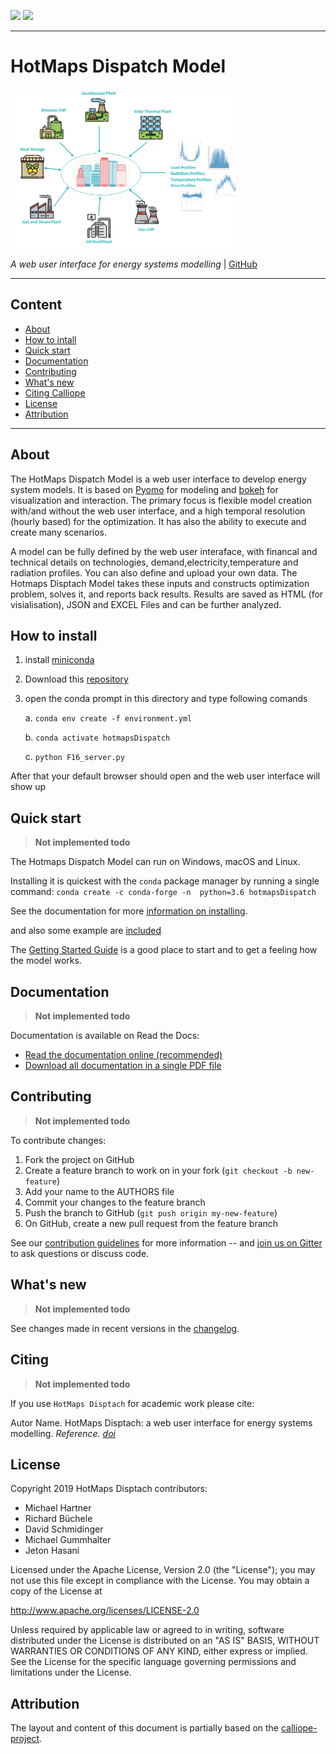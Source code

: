 [![](https://img.shields.io/badge/conda-v0.0-red)](https://gitter.im/)
[![](https://img.shields.io/badge/documentation-v0.0-red)](https://readthedocs.io/)

---
# HotMaps Dispatch Model

<img src="https://github.com/HotMaps/hotmaps_wiki/blob/master/Images/dh_supply/concept.png?raw=true" width="364">

*A web user interface for energy systems modelling* | [GitHub](https://github.com/tuw-eeg/hotmapsDispatch/tree/dev)

---

## Content

* [About](#about)
* [How to intall](#How-to-install)
* [Quick start](#quick-start)
* [Documentation](#documentation)
* [Contributing](#contributing)
* [What's new](#whats-new)
* [Citing Calliope](#citing-calliope)
* [License](#license)
* [Attribution](#Attribution)
---

## About

The HotMaps Dispatch Model is a web user interface to develop energy system models.
It is based on [Pyomo](https://pyomo.readthedocs.io/en/stable/) for modeling and [bokeh](https://docs.bokeh.org/en/0.12.0/index.html) for visualization and interaction. 
The primary focus is flexible model creation with/and without the web user interface, and a high temporal resolution (hourly based) for the optimization. It has also the ability to execute and create many scenarios.  

A model can be fully defined by the web user interaface, with financal and technical details on technologies, demand,electricity,temperature and radiation profiles. You can also define and upload your own data. The Hotmaps Disptach Model takes these inputs and constructs optimization problem, solves it, and reports back results. Results are saved as HTML (for visialisation), JSON and EXCEL Files and can be further analyzed.


## How to install
1. install [miniconda](https://docs.conda.io/en/latest/miniconda.html)

2. Download this [repository](https://github.com/tuw-eeg/hotmapsDispatch/archive/dev.zip)

2. open the conda prompt in this directory and type following comands 

    a. `conda env create -f environment.yml` 
    
    b. `conda activate hotmapsDispatch`

    c. ``python F16_server.py``

After that your default browser should open and the web user interface will show up

## Quick start 

> **Not implemented todo**

The Hotmaps Dispatch Model can run on Windows, macOS and Linux. 

Installing it is quickest with the `conda` package manager by running a single command: `conda create -c conda-forge -n  python=3.6 hotmapsDispatch`  


See the documentation for more [information on installing](https://readthedocs.io).

and also some example are [included]()

The [Getting Started Guide](https://readthedocs.io) is a good place to start and to get a feeling how the model works.


## Documentation

> **Not implemented todo**

Documentation is available on Read the Docs:

* [Read the documentation online (recommended)](https://readthedocs.io/)
* [Download all documentation in a single PDF file](https://readthedocs.org/)

## Contributing

> **Not implemented todo**

To contribute changes:

1. Fork the project on GitHub
2. Create a feature branch to work on in your fork (`git checkout -b new-feature`)
3. Add your name to the AUTHORS file
4. Commit your changes to the feature branch
5. Push the branch to GitHub (`git push origin my-new-feature`)
6. On GitHub, create a new pull request from the feature branch

See our [contribution guidelines](https://github.com/tuw-eeg/hotmapsDispatch/blob/dev/CONTRIBUTING.md) for more information -- and [join us on Gitter](https://gitter.im/tuw-eeg/hotmapsDisptach) to ask questions or discuss code.

## What's new

> **Not implemented todo**

See changes made in recent versions in the [changelog](https://github.com/tuw-eeg/hotmapsDispatch/blob/dev/changelog.md).

## Citing
> **Not implemented todo**

If you use ``HotMaps Disptach`` for academic work please cite:

Autor Name. HotMaps Disptach: a web user interface for energy systems modelling. *Reference. [doi](https://doi.org/)*

## License

Copyright 2019 HotMaps Disptach contributors:
* Michael Hartner
* Richard Büchele
* David Schmidinger
* Michael Gummhalter
* Jeton Hasani

Licensed under the Apache License, Version 2.0 (the "License"); you
may not use this file except in compliance with the License. You may
obtain a copy of the License at

<http://www.apache.org/licenses/LICENSE-2.0>

Unless required by applicable law or agreed to in writing, software
distributed under the License is distributed on an "AS IS" BASIS,
WITHOUT WARRANTIES OR CONDITIONS OF ANY KIND, either express or implied.
See the License for the specific language governing permissions and
limitations under the License.


## Attribution

The layout and content of this document is partially based on the [calliope-project](https://github.com/calliope-project/calliope/blob/master/README.md).